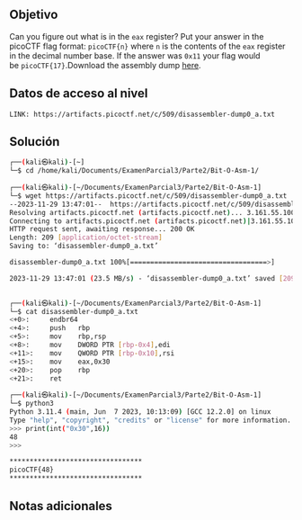 ## Objetivo
Can you figure out what is in the `eax` register? Put your answer in the picoCTF flag format: `picoCTF{n}` where `n` is the contents of the `eax` register in the decimal number base. If the answer was `0x11` your flag would be `picoCTF{17}`.Download the assembly dump [here](https://artifacts.picoctf.net/c/509/disassembler-dump0_a.txt).
## Datos de acceso al nivel
```
LINK: https://artifacts.picoctf.net/c/509/disassembler-dump0_a.txt

```
## Solución

```bash
┌──(kali㉿kali)-[~]
└─$ cd /home/kali/Documents/ExamenParcial3/Parte2/Bit-O-Asm-1/
                                                                                                    
┌──(kali㉿kali)-[~/Documents/ExamenParcial3/Parte2/Bit-O-Asm-1]
└─$ wget https://artifacts.picoctf.net/c/509/disassembler-dump0_a.txt
--2023-11-29 13:47:01--  https://artifacts.picoctf.net/c/509/disassembler-dump0_a.txt
Resolving artifacts.picoctf.net (artifacts.picoctf.net)... 3.161.55.100, 3.161.55.61, 3.161.55.64, ...
Connecting to artifacts.picoctf.net (artifacts.picoctf.net)|3.161.55.100|:443... connected.
HTTP request sent, awaiting response... 200 OK
Length: 209 [application/octet-stream]
Saving to: ‘disassembler-dump0_a.txt’

disassembler-dump0_a.txt 100%[==================================>]     209  --.-KB/s    in 0s      

2023-11-29 13:47:01 (23.5 MB/s) - ‘disassembler-dump0_a.txt’ saved [209/209]

                                                                                                    
┌──(kali㉿kali)-[~/Documents/ExamenParcial3/Parte2/Bit-O-Asm-1]
└─$ cat disassembler-dump0_a.txt                              
<+0>:     endbr64 
<+4>:     push   rbp
<+5>:     mov    rbp,rsp
<+8>:     mov    DWORD PTR [rbp-0x4],edi
<+11>:    mov    QWORD PTR [rbp-0x10],rsi
<+15>:    mov    eax,0x30
<+20>:    pop    rbp
<+21>:    ret
                                                                                                    
┌──(kali㉿kali)-[~/Documents/ExamenParcial3/Parte2/Bit-O-Asm-1]
└─$ python3        
Python 3.11.4 (main, Jun  7 2023, 10:13:09) [GCC 12.2.0] on linux
Type "help", "copyright", "credits" or "license" for more information.
>>> print(int("0x30",16))
48
>>> 

*********************************
picoCTF{48}
*********************************


```
## Notas adicionales
```bash


```